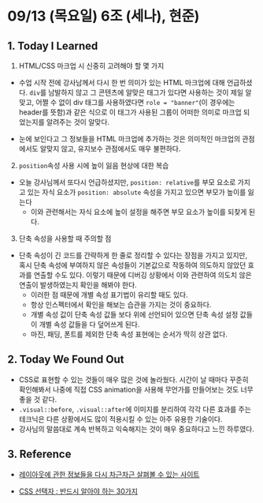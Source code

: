 # 09/13 (목요일) 6조 (세나), 현준)

## 1. Today I Learned


1. HTML/CSS 마크업 시 신중히 고려해야 할 몇 가지
  - 수업 시작 전에 강사남께서 다시 한 번 의미가 있는 HTML 마크업에 대해 언급하셨다. `div`를 남발하지 않고 그 콘텐츠에 알맞은 태그가 있다면 사용하는 것이 제일 알맞고, 어쩔 수 없이 div 태그를 사용하였다면 `role = "banner"`(이 경우에는 header를 뜻함)과 같은 식으로 이 태그가 사용된 그룹이 어떠한 의미로 마크업 되었는지를 알려주는 것이 알맞다.

  - 눈에 보인다고 그 정보들을 HTML 마크업에 추가하는 것은 의미적인 마크업의 관점에서도 알맞지 않고, 유지보수 관점에서도 매우 불편하다.

2. `position`속성 사용 시에 높이 잃음 현상에 대한 복습
  - 오늘 강사님께서 또다시 언급하셨지만, `position: relative`를 부모 요소로 가지고 있는 자식 요소가 `position: absolute` 속성을 가지고 있으면 부모가 높이를 잃는다
    - 이와 관련해서는 자식 요소에 높이 설정을 해주면 부모 요소가 높이를 되찾게 된다.

3. 단축 속성을 사용할 때 주의할 점
  - 단축 속성이 긴 코드를 간략하게 한 줄로 정리할 수 있다는 장점을 가지고 있지만, 혹시 단축 속성에 부여하지 않은 속성들이 기본값으로 작동하여 의도하지 않았던 효과를 연출할 수도 있다. 이렇기 때문에 디버깅 상황에서 이와 관련하여 의도치 않은 연출이 발생하였는지 확인을 해봐야 한다.
    - 이러한 점 때문에 개별 속성 표기법이 유리할 때도 있다.
    - 항상 인스펙터에서 확인을 해보는 습관을 가지는 것이 중요하다.
    - 개별 속성 값이 단축 속성 값들 보다 위에 선언되어 있으면 단축 속성 설정 값들이 개별 속성 값들을 다 덮어쓰게 된다.
    - 마진, 패딩, 폰트를 제외한 단축 속성 표현에는 순서가 딱히 상관 없다.


## 2. Today We Found Out

- CSS로 표현할 수 있는 것들이 매우 많은 것에 놀라웠다. 시간이 날 때마다 꾸준히 확인해봐서 나중에 직접 CSS animation을 사용해 무언가를 만들어보는 것도 너무 좋을 것 같다.
- `.visual::before`, `.visual::after`에 이미지를 분리하여 각각 다른 효과를 주는 테크닉은 다른 상황에서도 많이 적용시킬 수 있는 아주 유용한 기술이다.
- 강사님의 말씀대로 계속 반복하고 익숙해지는 것이 매우 중요하다고 느낀 하루였다.

## 3. Reference 

- [레이아웃에 관한 정보들을 다시 차근차근 살펴볼 수 있는 사이트](http://ko.learnlayout.com/display.html)

- [CSS 선택자 : 반드시 알아야 하는 30가지](https://code.tutsplus.com/ko/tutorials/the-30-css-selectors-you-must-memorize--net-16048)